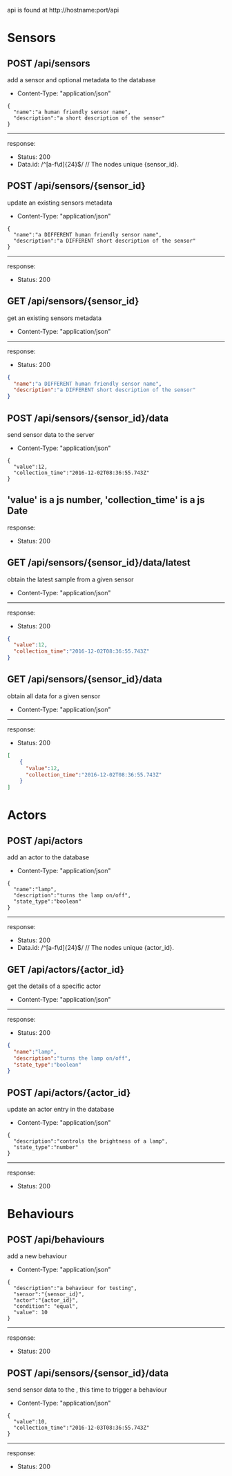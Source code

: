 api is found at http://hostname:port/api


# Sensors

## POST /api/sensors

add a sensor and optional metadata to the database
* Content-Type: "application/json"
```
{
  "name":"a human friendly sensor name",
  "description":"a short description of the sensor"
}
```
---
response:
* Status: 200
* Data.id: /^[a-f\d]{24}$/ // The nodes unique {sensor_id}.


## POST /api/sensors/{sensor_id}

update an existing sensors metadata
* Content-Type: "application/json"
```
{
  "name":"a DIFFERENT human friendly sensor name",
  "description":"a DIFFERENT short description of the sensor"
}
```
---
response:
* Status: 200


## GET /api/sensors/{sensor_id}

get an existing sensors metadata
* Content-Type: "application/json"
---
response:
* Status: 200
```json
{
  "name":"a DIFFERENT human friendly sensor name",
  "description":"a DIFFERENT short description of the sensor"
}
```


## POST /api/sensors/{sensor_id}/data

send sensor data to the server
* Content-Type: "application/json"
```
{
  "value":12,
  "collection_time":"2016-12-02T08:36:55.743Z"
}
```
'value' is a js number, 'collection_time' is a js Date
---
response:
* Status: 200

## GET /api/sensors/{sensor_id}/data/latest

obtain the latest sample from a given sensor
* Content-Type: "application/json"
---
response:
* Status: 200
```json
{
  "value":12,
  "collection_time":"2016-12-02T08:36:55.743Z"
}
```


## GET /api/sensors/{sensor_id}/data

obtain all data for a given sensor
* Content-Type: "application/json"
---
response:
* Status: 200
```json
[
    {
      "value":12,
      "collection_time":"2016-12-02T08:36:55.743Z"
    }
]
```

# Actors

## POST /api/actors

add an actor to the database
* Content-Type: "application/json"
```
{
  "name":"lamp",
  "description":"turns the lamp on/off",
  "state_type":"boolean"
}
```
---
response:
* Status: 200
* Data.id: /^[a-f\d]{24}$/ // The nodes unique {actor_id}.

## GET /api/actors/{actor_id}

get the details of a specific actor
* Content-Type: "application/json"
---
response:
* Status: 200
```json
{
  "name":"lamp",
  "description":"turns the lamp on/off",
  "state_type":"boolean"
}
```

## POST /api/actors/{actor_id}

update an actor entry in the database
* Content-Type: "application/json"
```
{
  "description":"controls the brightness of a lamp",
  "state_type":"number"
}
```
---
response:
* Status: 200

# Behaviours

## POST /api/behaviours

add a new behaviour
* Content-Type: "application/json"
```
{
  "description":"a behaviour for testing",
  "sensor":"{sensor_id}",
  "actor":"{actor_id}",
  "condition": "equal",
  "value": 10
}
```
---
response:
* Status: 200


## POST /api/sensors/{sensor_id}/data

send sensor data to the , this time to trigger a behaviour
* Content-Type: "application/json"
```
{
  "value":10,
  "collection_time":"2016-12-03T08:36:55.743Z"
}
```
---
response:
* Status: 200
